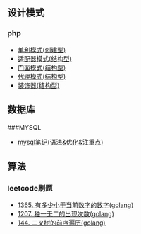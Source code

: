 ## 设计模式
### php
- [单利模式(创建型) ](DesignPatterns/php/Singleton.php)
- [适配器模式(结构型) ](DesignPatterns/php/Adapter.php)
- [门面模式(结构型) ](DesignPatterns/php/Adapter.php)
- [代理模式(结构型) ](DesignPatterns/php/Proxy.php)
- [装饰器(结构型) ](DesignPatterns/php/Decorator.php)

<!-- ## 缓存

## 数据库

## 算法

## 网络 -->
## 数据库
###MYSQL
- [mysql笔记(语法&优化&注重点)](Databases/mysql/MysqlNotes.php)

## 算法
### leetcode刷题
- [1365. 有多少小于当前数字的数字(golang)](Alg/leetcode/smallerNumbersThanCurrent.go)
- [1207. 独一无二的出现次数(golang)](Alg/leetcode/uniqueOccurrences.go)
- [144. 二叉树的前序遍历(golang)](Alg/leetcode/preorderTraversal.go)
